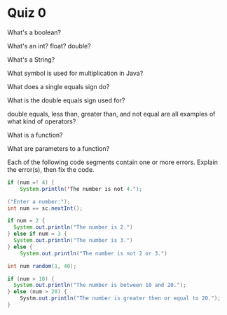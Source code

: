 # Quiz 0

What's a boolean?

What's an int? float? double?

What's a String?

What symbol is used for multiplication in Java?

What does a single equals sign do?

What is the double equals sign used for?

double equals, less than, greater than, and not equal are all examples of what kind of operators?

What is a function?

What are parameters to a function?

Each of the following code segments contain one or more errors. Explain the error(s), then fix the code.

```java
if (num =! 4) {
	System.println('The number is not 4.");

```

```java
("Enter a number:");
int num == sc.nextInt();

if num = 2 {
  System.out.println("The number is 2.")
} else if num = 3 {
  System.out.println("The number is 3.")
} else {
	System.out.println("The number is not 2 or 3.")
```

```java
int num random(1, 40);

if (num > 10) {
  System.out.println("The number is between 10 and 20.");
} else (num > 20) {
	Systm.out.println("The number is greater then or equal to 20.");
}
```
